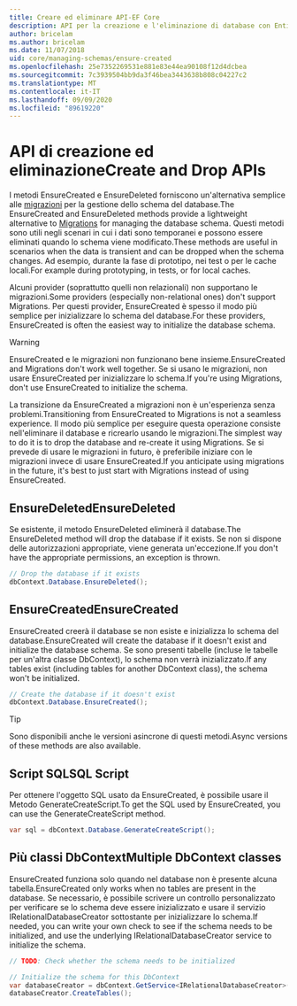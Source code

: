 ```yaml
---
title: Creare ed eliminare API-EF Core
description: API per la creazione e l'eliminazione di database con Entity Framework Core
author: bricelam
ms.author: bricelam
ms.date: 11/07/2018
uid: core/managing-schemas/ensure-created
ms.openlocfilehash: 25e7352269531e881e83e44ea90108f12d4dcbea
ms.sourcegitcommit: 7c3939504bb9da3f46bea3443638b808c04227c2
ms.translationtype: MT
ms.contentlocale: it-IT
ms.lasthandoff: 09/09/2020
ms.locfileid: "89619220"
---
```

# <a name="create-and-drop-apis"></a><span data-ttu-id="dc6a1-103">API di creazione ed eliminazione</span><span class="sxs-lookup"><span data-stu-id="dc6a1-103">Create and Drop APIs</span></span>

<span data-ttu-id="dc6a1-104">I metodi EnsureCreated e EnsureDeleted forniscono un'alternativa semplice alle [migrazioni](xref:core/managing-schemas/migrations/index) per la gestione dello schema del database.</span><span class="sxs-lookup"><span data-stu-id="dc6a1-104">The EnsureCreated and EnsureDeleted methods provide a lightweight alternative to [Migrations](xref:core/managing-schemas/migrations/index) for managing the database schema.</span></span> <span data-ttu-id="dc6a1-105">Questi metodi sono utili negli scenari in cui i dati sono temporanei e possono essere eliminati quando lo schema viene modificato.</span><span class="sxs-lookup"><span data-stu-id="dc6a1-105">These methods are useful in scenarios when the data is transient and can be dropped when the schema changes.</span></span> <span data-ttu-id="dc6a1-106">Ad esempio, durante la fase di prototipo, nei test o per le cache locali.</span><span class="sxs-lookup"><span data-stu-id="dc6a1-106">For example during prototyping, in tests, or for local caches.</span></span>

<span data-ttu-id="dc6a1-107">Alcuni provider (soprattutto quelli non relazionali) non supportano le migrazioni.</span><span class="sxs-lookup"><span data-stu-id="dc6a1-107">Some providers (especially non-relational ones) don't support Migrations.</span></span> <span data-ttu-id="dc6a1-108">Per questi provider, EnsureCreated è spesso il modo più semplice per inizializzare lo schema del database.</span><span class="sxs-lookup"><span data-stu-id="dc6a1-108">For these providers, EnsureCreated is often the easiest way to initialize the database schema.</span></span>

> [!WARNING]
> <span data-ttu-id="dc6a1-109">EnsureCreated e le migrazioni non funzionano bene insieme.</span><span class="sxs-lookup"><span data-stu-id="dc6a1-109">EnsureCreated and Migrations don't work well together.</span></span> <span data-ttu-id="dc6a1-110">Se si usano le migrazioni, non usare EnsureCreated per inizializzare lo schema.</span><span class="sxs-lookup"><span data-stu-id="dc6a1-110">If you're using Migrations, don't use EnsureCreated to initialize the schema.</span></span>

<span data-ttu-id="dc6a1-111">La transizione da EnsureCreated a migrazioni non è un'esperienza senza problemi.</span><span class="sxs-lookup"><span data-stu-id="dc6a1-111">Transitioning from EnsureCreated to Migrations is not a seamless experience.</span></span> <span data-ttu-id="dc6a1-112">Il modo più semplice per eseguire questa operazione consiste nell'eliminare il database e ricrearlo usando le migrazioni.</span><span class="sxs-lookup"><span data-stu-id="dc6a1-112">The simplest way to do it is to drop the database and re-create it using Migrations.</span></span> <span data-ttu-id="dc6a1-113">Se si prevede di usare le migrazioni in futuro, è preferibile iniziare con le migrazioni invece di usare EnsureCreated.</span><span class="sxs-lookup"><span data-stu-id="dc6a1-113">If you anticipate using migrations in the future, it's best to just start with Migrations instead of using EnsureCreated.</span></span>

## <a name="ensuredeleted"></a><span data-ttu-id="dc6a1-114">EnsureDeleted</span><span class="sxs-lookup"><span data-stu-id="dc6a1-114">EnsureDeleted</span></span>

<span data-ttu-id="dc6a1-115">Se esistente, il metodo EnsureDeleted eliminerà il database.</span><span class="sxs-lookup"><span data-stu-id="dc6a1-115">The EnsureDeleted method will drop the database if it exists.</span></span> <span data-ttu-id="dc6a1-116">Se non si dispone delle autorizzazioni appropriate, viene generata un'eccezione.</span><span class="sxs-lookup"><span data-stu-id="dc6a1-116">If you don't have the appropriate permissions, an exception is thrown.</span></span>

``` csharp
// Drop the database if it exists
dbContext.Database.EnsureDeleted();
```

## <a name="ensurecreated"></a><span data-ttu-id="dc6a1-117">EnsureCreated</span><span class="sxs-lookup"><span data-stu-id="dc6a1-117">EnsureCreated</span></span>

<span data-ttu-id="dc6a1-118">EnsureCreated creerà il database se non esiste e inizializza lo schema del database.</span><span class="sxs-lookup"><span data-stu-id="dc6a1-118">EnsureCreated will create the database if it doesn't exist and initialize the database schema.</span></span> <span data-ttu-id="dc6a1-119">Se sono presenti tabelle (incluse le tabelle per un'altra classe DbContext), lo schema non verrà inizializzato.</span><span class="sxs-lookup"><span data-stu-id="dc6a1-119">If any tables exist (including tables for another DbContext class), the schema won't be initialized.</span></span>

``` csharp
// Create the database if it doesn't exist
dbContext.Database.EnsureCreated();
```

> [!TIP]
> <span data-ttu-id="dc6a1-120">Sono disponibili anche le versioni asincrone di questi metodi.</span><span class="sxs-lookup"><span data-stu-id="dc6a1-120">Async versions of these methods are also available.</span></span>

## <a name="sql-script"></a><span data-ttu-id="dc6a1-121">Script SQL</span><span class="sxs-lookup"><span data-stu-id="dc6a1-121">SQL Script</span></span>

<span data-ttu-id="dc6a1-122">Per ottenere l'oggetto SQL usato da EnsureCreated, è possibile usare il Metodo GenerateCreateScript.</span><span class="sxs-lookup"><span data-stu-id="dc6a1-122">To get the SQL used by EnsureCreated, you can use the GenerateCreateScript method.</span></span>

``` csharp
var sql = dbContext.Database.GenerateCreateScript();
```

## <a name="multiple-dbcontext-classes"></a><span data-ttu-id="dc6a1-123">Più classi DbContext</span><span class="sxs-lookup"><span data-stu-id="dc6a1-123">Multiple DbContext classes</span></span>

<span data-ttu-id="dc6a1-124">EnsureCreated funziona solo quando nel database non è presente alcuna tabella.</span><span class="sxs-lookup"><span data-stu-id="dc6a1-124">EnsureCreated only works when no tables are present in the database.</span></span> <span data-ttu-id="dc6a1-125">Se necessario, è possibile scrivere un controllo personalizzato per verificare se lo schema deve essere inizializzato e usare il servizio IRelationalDatabaseCreator sottostante per inizializzare lo schema.</span><span class="sxs-lookup"><span data-stu-id="dc6a1-125">If needed, you can write your own check to see if the schema needs to be initialized, and use the underlying IRelationalDatabaseCreator service to initialize the schema.</span></span>

``` csharp
// TODO: Check whether the schema needs to be initialized

// Initialize the schema for this DbContext
var databaseCreator = dbContext.GetService<IRelationalDatabaseCreator>();
databaseCreator.CreateTables();
```
